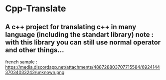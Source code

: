 # Cpp-Translate
A c++ project for translating c++ in many language (including the standart library) 
note : with this library you can still use normal operator and other things...
--- 
french sample : 
https://media.discordapp.net/attachments/488728803707715584/692414437034033243/unknown.png
